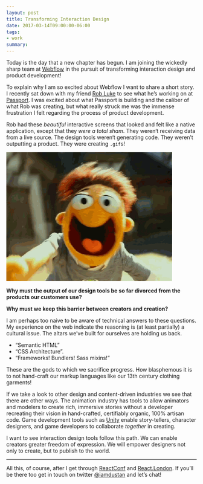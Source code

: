 ```yaml
---
layout: post
title: Transforming Interaction Design
date: 2017-03-14T09:00:00-06:00
tags:
- work
summary:
---
```


Today is the day that a new chapter has begun. I am joining the wickedly sharp
team at [Webflow](https://www.webflow.com) in the pursuit of transforming
interaction design and product development!

To explain why I am so excited about Webflow I want to share a short story. I
recently sat down with my friend [Rob Luke](https://twitter.com/RobLukeDesign)
to see what he’s working on at [Passport](https://passportinc.com/). I was
excited about what Passport is building and the caliber of what Rob was
creating, but what really struck me was the immense frustration I felt regarding
the process of product development.

Rob had these *beautiful* interactive screens that looked and felt like a native
application, except that they *were a total sham*. They weren‘t receiving data
from a live source. The design tools weren‘t generating code. They weren’t
outputting a product. They were creating `.gif`s!

![wat](./awwwwwwww.gif)

**Why must the output of our design tools be so far divorced from the products our
customers use?**

**Why must we keep this barrier between creators and creation?**

I am perhaps too naive to be aware of technical answers to these questions. My
experience on the web indicate the reasoning is (at least partially) a cultural
issue. The altars we’ve built for ourselves are holding us back.

* “Semantic HTML”
* “CSS Architecture”.
* “Frameworks! Bundlers! Sass mixins!”

These are the gods to which we sacrifice progress. How blasphemous it is to not
hand-craft our markup languages like our 13th century clothing garments!

If we take a look to other design and content-driven industries we see that
there are other ways. The animation industry has tools to allow animators and
modelers to create rich, immersive stories without a developer recreating their
vision in hand-crafted, certifiably organic, 100% artisan code. Game development
tools such as [Unity](https://unity3d.com/) enable story-tellers, character
designers, and game developers to collaborate *together* in creating.

I want to see interaction design tools follow this path. We can enable creators
greater freedom of expression. We will empower designers not only to create, but
to publish to the world.

---

All this, of course, after I get through [ReactConf](http://conf.reactjs.com)
and [React.London](https://react.london). If you’ll be there too get in touch on
twitter [@iamdustan](https://www.twitter.com/iamdustan) and let’s chat!

